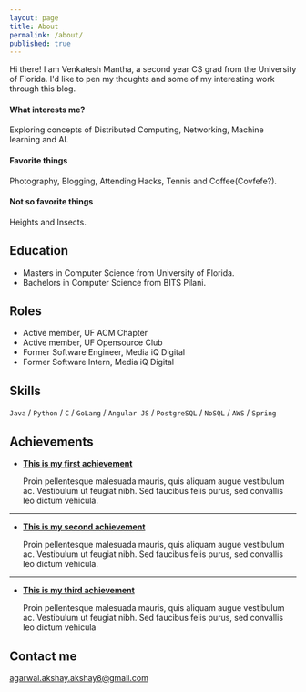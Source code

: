 ```yaml
---
layout: page
title: About
permalink: /about/
published: true
---
```


Hi there! I am Venkatesh Mantha, a second year CS grad from the University of Florida. I'd like to pen my thoughts and some of my interesting work through this blog.

#### What interests me?

Exploring concepts of Distributed Computing, Networking, Machine learning and AI.

#### Favorite things

Photography, Blogging, Attending Hacks, Tennis and Coffee(Covfefe?).

#### Not so favorite things

Heights and Insects.

## Education

* Masters in Computer Science from University of Florida.
* Bachelors in Computer Science from BITS Pilani.

## Roles

* Active member, UF ACM Chapter
* Active member, UF Opensource Club
* Former Software Engineer, Media iQ Digital
* Former Software Intern, Media iQ Digital

## Skills

`Java` / `Python` / `C` / `GoLang` / `Angular JS` / `PostgreSQL` / `NoSQL` / `AWS` / `Spring`
    
    
## Achievements


* [**This is my first achievement**](#) 
   
   Proin pellentesque malesuada mauris, quis aliquam augue vestibulum ac. Vestibulum ut feugiat nibh. Sed faucibus felis purus, sed convallis leo dictum vehicula.

***

* [**This is my second achievement**](#) 

    Proin pellentesque malesuada mauris, quis aliquam augue vestibulum ac. Vestibulum ut feugiat nibh. Sed faucibus felis purus, sed convallis leo dictum vehicula.

***

* [**This is my third achievement**](#) 

   Proin pellentesque malesuada mauris, quis aliquam augue vestibulum ac. Vestibulum ut feugiat nibh. Sed faucibus felis purus, sed convallis leo dictum vehicula


## Contact me

[agarwal.akshay.akshay8@gmail.com](mailto:agarwal.akshay.akshay8@gmail.com)
